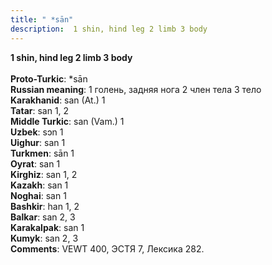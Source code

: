 ```yaml
---
title: " *sān"
description:  1 shin, hind leg 2 limb 3 body
---
```

<strong> 1 shin, hind leg 2 limb 3 body</strong><br><br>
<strong>Proto-Turkic</strong>:  *sān<br>
<strong>Russian meaning</strong>:  1 голень, задняя нога 2 член тела 3 тело<br>
<strong>Karakhanid</strong>:  san (At.) 1<br>
<strong>Tatar</strong>:  san 1, 2<br>
<strong>Middle Turkic</strong>:  san (Vam.) 1<br>
<strong>Uzbek</strong>:  sɔn 1<br>
<strong>Uighur</strong>:  san 1<br>
<strong>Turkmen</strong>:  sān 1<br>
<strong>Oyrat</strong>:  san 1<br>
<strong>Kirghiz</strong>:  san 1, 2<br>
<strong>Kazakh</strong>:  san 1<br>
<strong>Noghai</strong>:  san 1<br>
<strong>Bashkir</strong>:  han 1, 2<br>
<strong>Balkar</strong>:  san 2, 3<br>
<strong>Karakalpak</strong>:  san 1<br>
<strong>Kumyk</strong>:  san 2, 3<br>
<strong>Comments</strong>:  VEWT 400, ЭСТЯ 7, Лексика 282.<br>


